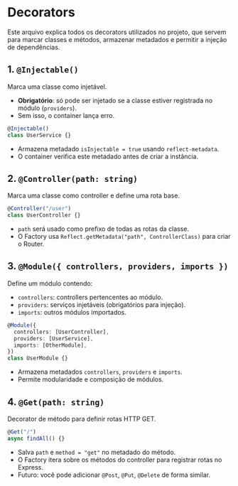 # Decorators

Este arquivo explica todos os decorators utilizados no projeto, que servem para marcar classes e métodos, armazenar metadados e permitir a injeção de dependências.

## 1. `@Injectable()`

Marca uma classe como injetável.

- **Obrigatório**: só pode ser injetado se a classe estiver registrada no módulo (`providers`).
- Sem isso, o container lança erro.

```ts
@Injectable()
class UserService {}
```

- Armazena metadado `isInjectable = true` usando `reflect-metadata`.
- O container verifica este metadado antes de criar a instância.

## 2. `@Controller(path: string)`

Marca uma classe como controller e define uma rota base.

```ts
@Controller("/user")
class UserController {}
```

- `path` será usado como prefixo de todas as rotas da classe.
- O Factory usa `Reflect.getMetadata("path", ControllerClass)` para criar o Router.

## 3. `@Module({ controllers, providers, imports })`

Define um módulo contendo:

- `controllers`: controllers pertencentes ao módulo.
- `providers`: serviços injetáveis (obrigatórios para injeção).
- `imports`: outros módulos importados.

```ts
@Module({
  controllers: [UserController],
  providers: [UserService],
  imports: [OtherModule],
})
class UserModule {}
```

- Armazena metadados `controllers`, `providers` e `imports`.
- Permite modularidade e composição de módulos.

## 4. `@Get(path: string)`

Decorator de método para definir rotas HTTP GET.

```ts
@Get("/")
async findAll() {}
```

- Salva `path` e `method = "get"` no metadado do método.
- O Factory itera sobre os métodos do controller para registrar rotas no Express.
- Futuro: você pode adicionar `@Post`, `@Put`, `@Delete` de forma similar.
